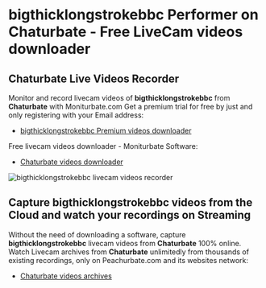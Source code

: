 # bigthicklongstrokebbc Performer on Chaturbate - Free LiveCam videos downloader

## Chaturbate Live Videos Recorder

Monitor and record livecam videos of **bigthicklongstrokebbc** from **Chaturbate** with Moniturbate.com
Get a premium trial for free by just and only registering with your Email address:
* [bigthicklongstrokebbc Premium videos downloader](https://moniturbate.com/request-demo-licence-key.html)

Free livecam videos downloader - Moniturbate Software:
* [Chaturbate videos downloader](https://moniturbate.com/moniturbate-download-software.html)

![bigthicklongstrokebbc livecam videos recorder](https://peachurnet.com/templates/moniturbate-software.png)


## Capture bigthicklongstrokebbc videos from the Cloud and watch your recordings on Streaming

Without the need of downloading a software, capture **bigthicklongstrokebbc** livecam videos from **Chaturbate** 100% online.
Watch Livecam archives from **Chaturbate** unlimitedly from thousands of existing recordings, only on Peachurbate.com and its websites network:
* [Chaturbate videos archives](https://peachurnet.com/)
